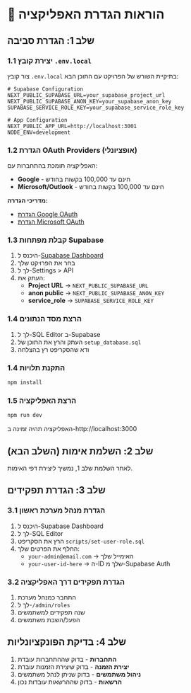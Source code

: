 # 🚀 הוראות הגדרת האפליקציה

## שלב 1: הגדרת סביבה

### 1.1 יצירת קובץ `.env.local`

צור קובץ `.env.local` בתיקיית השורש של הפרויקט עם התוכן הבא:

```env
# Supabase Configuration
NEXT_PUBLIC_SUPABASE_URL=your_supabase_project_url
NEXT_PUBLIC_SUPABASE_ANON_KEY=your_supabase_anon_key
SUPABASE_SERVICE_ROLE_KEY=your_supabase_service_role_key

# App Configuration
NEXT_PUBLIC_APP_URL=http://localhost:3001
NODE_ENV=development
```

### 1.2 הגדרת OAuth Providers (אופציונלי)

האפליקציה תומכת בהתחברות עם:
- **Google** - חינם עד 100,000 בקשות בחודש
- **Microsoft/Outlook** - חינם עד 100,000 בקשות בחודש

**מדריכי הגדרה:**
- [הגדרת Google OAuth](GOOGLE_OAUTH_SETUP.md)
- [הגדרת Microsoft OAuth](MICROSOFT_OAUTH_SETUP.md)

### 1.3 קבלת מפתחות Supabase

1. היכנס ל-[Supabase Dashboard](https://supabase.com/dashboard)
2. בחר את הפרויקט שלך
3. לך ל-Settings > API
4. העתק את:
   - **Project URL** → `NEXT_PUBLIC_SUPABASE_URL`
   - **anon public** → `NEXT_PUBLIC_SUPABASE_ANON_KEY`
   - **service_role** → `SUPABASE_SERVICE_ROLE_KEY`

### 1.4 הרצת מסד הנתונים

1. לך ל-SQL Editor ב-Supabase
2. העתק והרץ את התוכן של `setup_database.sql`
3. ודא שהסקריפט רץ בהצלחה

### 1.4 התקנת תלויות

```bash
npm install
```

### 1.5 הרצת האפליקציה

```bash
npm run dev
```

האפליקציה תהיה זמינה ב-http://localhost:3000

## שלב 2: השלמת אימות (השלב הבא)

לאחר השלמת שלב 1, נמשיך ליצירת דפי האימות.

## שלב 3: הגדרת תפקידים

### 3.1 הגדרת מנהל מערכת ראשון

1. היכנס ל-Supabase Dashboard
2. לך ל-SQL Editor
3. הרץ את הסקריפט `scripts/set-user-role.sql`
4. החלף את הפרטים שלך:
   - `your-admin@email.com` → האימייל שלך
   - `your-user-id-here` → ה-ID שלך מ-Supabase Auth

### 3.2 הגדרת תפקידים דרך האפליקציה

1. התחבר כמנהל מערכת
2. לך ל-`/admin/roles`
3. שנה תפקידים למשתמשים
4. הפעל/השבת משתמשים

## שלב 4: בדיקת הפונקציונליות

1. **התחברות** - בדוק שההתחברות עובדת
2. **יצירת הזמנה** - בדוק שיצירת הזמנות עובדת
3. **ניהול משתמשים** - בדוק שניתן לנהל משתמשים
4. **הרשאות** - בדוק שההרשאות עובדות נכון
